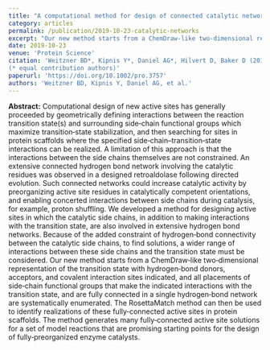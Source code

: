 ```yaml
---
title: "A computational method for design of connected catalytic networks in proteins."
category: articles
permalink: /publication/2019-10-23-catalytic-networks
excerpt: "Our new method starts from a ChemDraw‐like two‐dimensional representation of the transition state with hydrogen‐bond donors, acceptors, and covalent interaction sites indicated, and all placements of side‐chain functional groups that make the indicated interactions with the transition state, and are fully connected in a single hydrogen‐bond network are systematically enumerated. Used in conjunction with RosettaMatch, this method generates many fully‐connected active site solutions for a set of model reactions that are promising starting points for the design of fully‐preorganized enzyme catalysts."
date: 2019-10-23
venue: 'Protein Science'
citation: 'Weitzner BD*, Kipnis Y*, Daniel AG*, Hilvert D, Baker D (2019) "A computational method for design of connected catalytic networks in proteins," <i>Protein Sci.</i> 28(12), 2036-2041 DOI: 10.1002/pro.3757
(* equal contribution authors)'
paperurl: 'https://doi.org/10.1002/pro.3757'
authors: 'Weitzner BD, Kipnis Y, Daniel AG, et al.'
---
```


**Abstract:** Computational design of new active sites has generally proceeded by geometrically defining interactions between the reaction transition state(s) and surrounding side‐chain functional groups which maximize transition‐state stabilization, and then searching for sites in protein scaffolds where the specified side‐chain–transition‐state interactions can be realized. A limitation of this approach is that the interactions between the side chains themselves are not constrained. An extensive connected hydrogen bond network involving the catalytic residues was observed in a designed retroaldolase following directed evolution. Such connected networks could increase catalytic activity by preorganizing active site residues in catalytically competent orientations, and enabling concerted interactions between side chains during catalysis, for example, proton shuffling. We developed a method for designing active sites in which the catalytic side chains, in addition to making interactions with the transition state, are also involved in extensive hydrogen bond networks. Because of the added constraint of hydrogen‐bond connectivity between the catalytic side chains, to find solutions, a wider range of interactions between these side chains and the transition state must be considered. Our new method starts from a ChemDraw‐like two‐dimensional representation of the transition state with hydrogen‐bond donors, acceptors, and covalent interaction sites indicated, and all placements of side‐chain functional groups that make the indicated interactions with the transition state, and are fully connected in a single hydrogen‐bond network are systematically enumerated. The RosettaMatch method can then be used to identify realizations of these fully‐connected active sites in protein scaffolds. The method generates many fully‐connected active site solutions for a set of model reactions that are promising starting points for the design of fully‐preorganized enzyme catalysts.
